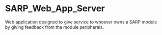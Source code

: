 # SARP_Web_App_Server
Web application designed to give service to whoever owns a SARP module by giving feedback from the module peripherals.
